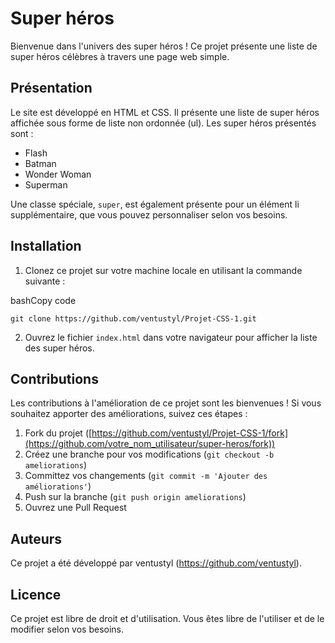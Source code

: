 
# Super héros

Bienvenue dans l'univers des super héros ! Ce projet présente une liste de super héros célèbres à travers une page web simple.

## Présentation

Le site est développé en HTML et CSS. Il présente une liste de super héros affichée sous forme de liste non ordonnée (ul). Les super héros présentés sont :

-   Flash
-   Batman
-   Wonder Woman
-   Superman

Une classe spéciale, `super`, est également présente pour un élément li supplémentaire, que vous pouvez personnaliser selon vos besoins.

## Installation

1.  Clonez ce projet sur votre machine locale en utilisant la commande suivante :

bashCopy code

`git clone https://github.com/ventustyl/Projet-CSS-1.git` 

2.  Ouvrez le fichier `index.html` dans votre navigateur pour afficher la liste des super héros.

## Contributions

Les contributions à l'amélioration de ce projet sont les bienvenues ! Si vous souhaitez apporter des améliorations, suivez ces étapes :

1.  Fork du projet ([https://github.com/ventustyl/Projet-CSS-1/fork](https://github.com/votre_nom_utilisateur/super-heros/fork))
2.  Créez une branche pour vos modifications (`git checkout -b ameliorations`)
3.  Committez vos changements (`git commit -m 'Ajouter des améliorations'`)
4.  Push sur la branche (`git push origin ameliorations`)
5.  Ouvrez une Pull Request

## Auteurs

Ce projet a été développé par ventustyl (https://github.com/ventustyl).

## Licence

Ce projet est libre de droit et d'utilisation. Vous êtes libre de l'utiliser et de le modifier selon vos besoins.
